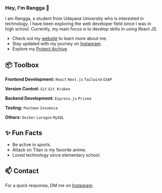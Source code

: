 ### Hey, I'm Rangga 👋

I am Rangga, a student from Udayana University who is interested in technology. I have been exploring the web developer field since I was in high school. Currently, my main focus is to develop skills in using React JS.

- Check out my [website](https://puturangga21.vercel.app/) to learn more about me.
- Stay updated with my journey on [Instagram](https://www.instagram.com/puturangga21).
- Explore my [Project Archive](https://github.com/puturangga21?tab=repositories)

## 📦 Toolbox

**Frontend Development:** `React` `Next.js` `Tailwind` `GSAP`

**Version Control:** `Git` `Git Kraken`

**Backend Development:** `Express.js` `Prisma`

**Testing:** `Postman` `Insomnia`

**Others:** `Docker` `Laragon` `MySQL`

## ✨ Fun Facts

- Be active in sports.
- Attack on Titan is my favorite anime.
- Loved technology since elementary school.

## 📫 Contact

For a quick response, DM me on [Instagram](https://www.instagram.com/puturangga21/).
